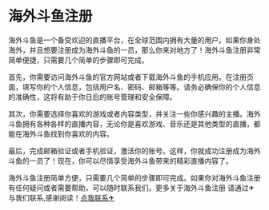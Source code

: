 # 海外斗鱼注册

海外斗鱼是一个备受欢迎的直播平台，在全球范围内拥有大量的用户。如果你身处海外，并且想要注册成为海外斗鱼的一员，那么你来对地方了！海外斗鱼注册非常简单便捷，只需要几个简单的步骤即可完成。

首先，你需要访问海外斗鱼的官方网站或者下载海外斗鱼的手机应用。在注册页面，填写你的个人信息，包括用户名、密码、邮箱等等。请务必确保你的个人信息的准确性，这将有助于你日后的账号管理和安全保障。

其次，你需要选择你喜欢的游戏或者内容类型，并关注一些你感兴趣的主播。海外斗鱼拥有各种各样的直播内容，无论你是喜欢游戏、音乐还是其他类型的直播，都能在海外斗鱼找到你喜欢的内容。

最后，完成邮箱验证或者手机验证，激活你的账号。这样，你就成功注册成为海外斗鱼的一员了！现在，你可以尽情享受海外斗鱼带来的精彩直播内容了。

海外斗鱼注册简单方便，只需要几个简单的步骤即可完成。如果你对海外斗鱼注册有任何疑问或者需要帮助，可以随时联系我们。更多关于海外斗鱼注册 请通过✈与我们联系,感谢阅读！[点我联系✈](https://wiki.G208.com)